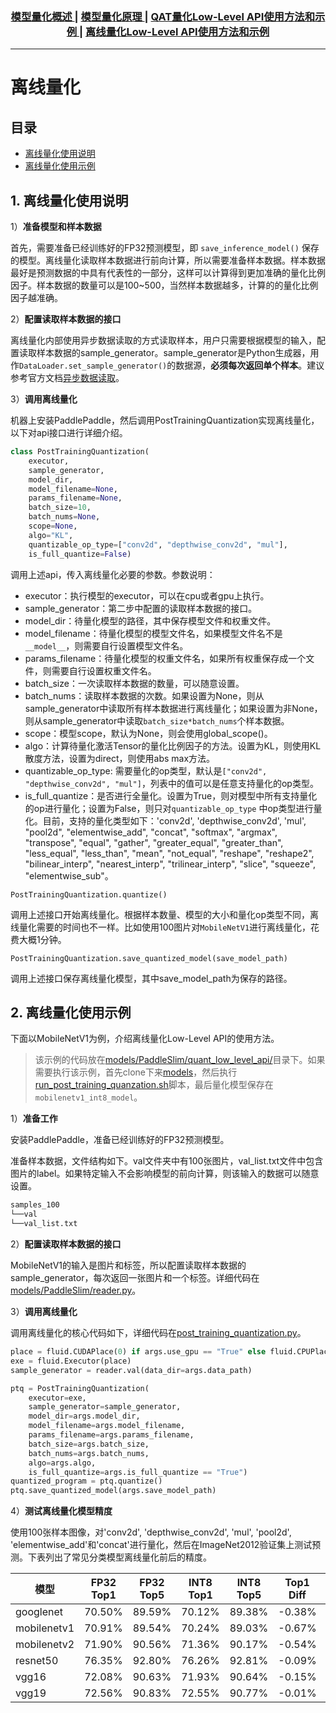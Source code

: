 <div align="center">
  <h3>
    <a href="./README.md">
      模型量化概述
    </a>
    <span> | </span>
    <a href="../docs/tutorial.md">
      模型量化原理
    </a>
    <span> | </span>
    <a href="./quantization_aware_training.md">
      QAT量化Low-Level API使用方法和示例
    </a>
    <span> | </span>
    <a href="./post_training_quantization.md">
      离线量化Low-Level API使用方法和示例
    </a>
  </h3>
</div>

---
# 离线量化

## 目录

- [离线量化使用说明](#1-离线量化使用说明)
- [离线量化使用示例](#2-离线量化使用示例)

## 1. 离线量化使用说明

1）**准备模型和样本数据**

首先，需要准备已经训练好的FP32预测模型，即 `save_inference_model()` 保存的模型。离线量化读取样本数据进行前向计算，所以需要准备样本数据。样本数据最好是预测数据的中具有代表性的一部分，这样可以计算得到更加准确的量化比例因子。样本数据的数量可以是100~500，当然样本数据越多，计算的的量化比例因子越准确。

2）**配置读取样本数据的接口**

离线量化内部使用异步数据读取的方式读取样本，用户只需要根据模型的输入，配置读取样本数据的sample_generator。sample_generator是Python生成器，用作`DataLoader.set_sample_generator()`的数据源，**必须每次返回单个样本**。建议参考官方文档[异步数据读取](https://www.paddlepaddle.org.cn/documentation/docs/zh/user_guides/howto/prepare_data/use_py_reader.html)。

3）**调用离线量化**

机器上安装PaddlePaddle，然后调用PostTrainingQuantization实现离线量化，以下对api接口进行详细介绍。

``` python
class PostTrainingQuantization(
    executor,
    sample_generator,
    model_dir,
    model_filename=None,
    params_filename=None,
    batch_size=10,
    batch_nums=None,
    scope=None,
    algo="KL",
    quantizable_op_type=["conv2d", "depthwise_conv2d", "mul"],
    is_full_quantize=False)
```
调用上述api，传入离线量化必要的参数。参数说明：
* executor：执行模型的executor，可以在cpu或者gpu上执行。
* sample_generator：第二步中配置的读取样本数据的接口。
* model_dir：待量化模型的路径，其中保存模型文件和权重文件。
* model_filename：待量化模型的模型文件名，如果模型文件名不是`__model__`，则需要自行设置模型文件名。
* params_filename：待量化模型的权重文件名，如果所有权重保存成一个文件，则需要自行设置权重文件名。
* batch_size：一次读取样本数据的数量，可以随意设置。
* batch_nums：读取样本数据的次数。如果设置为None，则从sample_generator中读取所有样本数据进行离线量化；如果设置为非None，则从sample_generator中读取`batch_size*batch_nums`个样本数据。
* scope：模型scope，默认为None，则会使用global_scope()。
* algo：计算待量化激活Tensor的量化比例因子的方法。设置为KL，则使用KL散度方法，设置为direct，则使用abs max方法。
* quantizable_op_type: 需要量化的op类型，默认是`["conv2d", "depthwise_conv2d", "mul"]`，列表中的值可以是任意支持量化的op类型。
* is_full_quantize：是否进行全量化。设置为True，则对模型中所有支持量化的op进行量化；设置为False，则只对`quantizable_op_type` 中op类型进行量化。目前，支持的量化类型如下：'conv2d', 'depthwise_conv2d', 'mul', "pool2d", "elementwise_add", "concat", "softmax", "argmax", "transpose", "equal", "gather", "greater_equal", "greater_than", "less_equal", "less_than", "mean", "not_equal", "reshape", "reshape2", "bilinear_interp", "nearest_interp", "trilinear_interp", "slice", "squeeze", "elementwise_sub"。

```
PostTrainingQuantization.quantize()
```
调用上述接口开始离线量化。根据样本数量、模型的大小和量化op类型不同，离线量化需要的时间也不一样。比如使用100图片对`MobileNetV1`进行离线量化，花费大概1分钟。

```
PostTrainingQuantization.save_quantized_model(save_model_path)
```
调用上述接口保存离线量化模型，其中save_model_path为保存的路径。


## 2. 离线量化使用示例

下面以MobileNetV1为例，介绍离线量化Low-Level API的使用方法。

> 该示例的代码放在[models/PaddleSlim/quant_low_level_api/](https://github.com/PaddlePaddle/models/tree/develop/PaddleSlim/quant_low_level_api)目录下。如果需要执行该示例，首先clone下来[models](https://github.com/PaddlePaddle/models.git)，然后执行[run_post_training_quanzation.sh](run_post_training_quanzation.sh)脚本，最后量化模型保存在`mobilenetv1_int8_model`。

1）**准备工作**

安装PaddlePaddle，准备已经训练好的FP32预测模型。

准备样本数据，文件结构如下。val文件夹中有100张图片，val_list.txt文件中包含图片的label。如果特定输入不会影响模型的前向计算，则该输入的数据可以随意设置。
```bash
samples_100
└──val
└──val_list.txt
```

2）**配置读取样本数据的接口**

MobileNetV1的输入是图片和标签，所以配置读取样本数据的sample_generator，每次返回一张图片和一个标签。详细代码在[models/PaddleSlim/reader.py](https://github.com/PaddlePaddle/models/blob/develop/PaddleSlim/reader.py)。

3）**调用离线量化**

调用离线量化的核心代码如下，详细代码在[post_training_quantization.py](post_training_quantization.py)。
``` python
place = fluid.CUDAPlace(0) if args.use_gpu == "True" else fluid.CPUPlace()
exe = fluid.Executor(place)
sample_generator = reader.val(data_dir=args.data_path)

ptq = PostTrainingQuantization(
    executor=exe,
    sample_generator=sample_generator,
    model_dir=args.model_dir,
    model_filename=args.model_filename,
    params_filename=args.params_filename,
    batch_size=args.batch_size,
    batch_nums=args.batch_nums,
    algo=args.algo,
    is_full_quantize=args.is_full_quantize == "True")
quantized_program = ptq.quantize()
ptq.save_quantized_model(args.save_model_path)
```
4）**测试离线量化模型精度**

使用100张样本图像，对'conv2d', 'depthwise_conv2d', 'mul', 'pool2d', 'elementwise_add'和'concat'进行量化，然后在ImageNet2012验证集上测试预测。下表列出了常见分类模型离线量化前后的精度。

模型 | FP32 Top1 | FP32 Top5 | INT8 Top1 | INT8 Top5| Top1 Diff | Tp5 Diff
-|:-:|:-:|:-:|:-:|:-:|:-:
googlenet   | 70.50% | 89.59% | 70.12% | 89.38% | -0.38% | -0.21%
mobilenetv1 | 70.91% | 89.54% | 70.24% | 89.03% | -0.67% | -0.51%
mobilenetv2 | 71.90% | 90.56% | 71.36% | 90.17% | -0.54% | -0.39%
resnet50    | 76.35% | 92.80% | 76.26% | 92.81% | -0.09% | +0.01%
vgg16       | 72.08% | 90.63% | 71.93% | 90.64% | -0.15% | +0.01%
vgg19       | 72.56% | 90.83% | 72.55% | 90.77% | -0.01% | -0.06%
